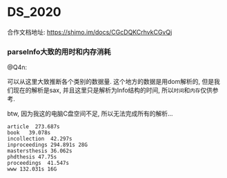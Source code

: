 # DS_2020

合作文档地址:
https://shimo.im/docs/CGcDQKCrhvkCGvQj

### parseInfo大致的用时和内存消耗

@Q4n:

可以从这里大致推断各个类别的数据量. 这个地方的数据是用dom解析的, 但是我们现在的解析是sax, 并且这里只是解析为Info结构的时间, 所以`时间`和`内存`仅供参考.

btw, 因为我这的电脑C盘空间不足, 所以无法完成所有的解析...

```
article  273.687s
book   39.078s
incollection  42.297s
inproceedings 294.891s 28G
mastersthesis 36.062s
phdthesis 47.75s
proceedings  41.547s
www 132.031s 16G
```
